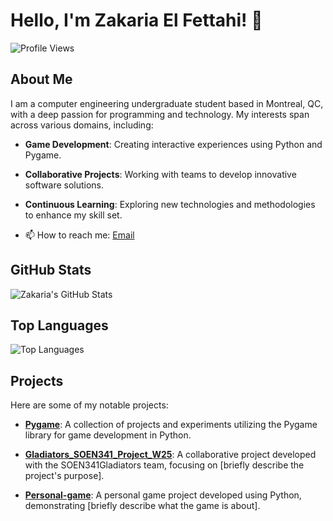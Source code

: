 # Hello, I'm Zakaria El Fettahi! 👋

![Profile Views](https://komarev.com/ghpvc/?username=Zakariaelfettahi&color=blue)

## About Me

I am a computer engineering undergraduate student based in Montreal, QC, with a deep passion for programming and technology. My interests span across various domains, including:

- **Game Development**: Creating interactive experiences using Python and Pygame.
- **Collaborative Projects**: Working with teams to develop innovative software solutions.
- **Continuous Learning**: Exploring new technologies and methodologies to enhance my skill set.

- 📫 How to reach me: [Email](zakariaelfettahi@gmail.com)


## GitHub Stats

![Zakaria's GitHub Stats](https://github-readme-stats.vercel.app/api?username=Zakariaelfettahi&show_icons=true&theme=radical)

## Top Languages

![Top Languages](https://github-readme-stats.vercel.app/api/top-langs/?username=Zakariaelfettahi&layout=compact&theme=radical)

## Projects

Here are some of my notable projects:

- [**Pygame**](https://github.com/Zakariaelfettahi/Pygame): A collection of projects and experiments utilizing the Pygame library for game development in Python.

- [**Gladiators_SOEN341_Project_W25**](https://github.com/SOEN341Gladiators/Gladiators_SOEN341_Project_W25): A collaborative project developed with the SOEN341Gladiators team, focusing on [briefly describe the project's purpose].

- [**Personal-game**](https://github.com/Zakariaelfettahi/Personal-game): A personal game project developed using Python, demonstrating [briefly describe what the game is about].




<!--
**Zakariaelfettahi/Zakariaelfettahi** is a ✨ _special_ ✨ repository because its `README.md` (this file) appears on your GitHub profile.

Here are some ideas to get you started:

- 🔭 I’m currently working on ...
- 🌱 I’m currently learning ...
- 👯 I’m looking to collaborate on ...
- 🤔 I’m looking for help with ...
- 💬 Ask me about ...
- 📫 How to reach me: ...
- 😄 Pronouns: ...
- ⚡ Fun fact: ...
-->
